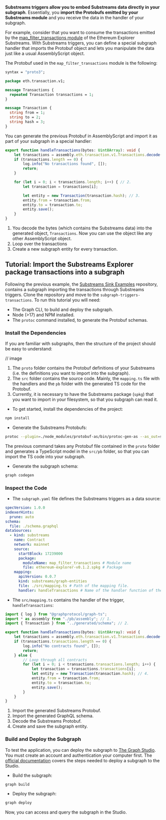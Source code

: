 **Substreams triggers allow you to embed Substreams data directly in your subgraph**. Essentially, you **import the Protobufs emitted by your Substreams module** and you receive the data in the handler of your subgraph.

For example, consider that you want to consume the transactions emitted by the [map_filter_transactions module](https://github.com/streamingfast/substreams-explorers/blob/main/ethereum-explorer/src/map_filter_transactions.rs) of the Ethereum Explorer Substreams. With Substreams triggers, you can define a special subgraph handler that imports the Protobuf object and lets you manipulate the data just like a usual AssemblyScript object.

The Protobuf used in the `map_filter_transactions` module is the following:

```protobuf
syntax = "proto3";

package eth.transaction.v1;

message Transactions {
  repeated Transaction transactions = 1;
}

message Transaction {
  string from = 1;
  string to = 2;
  string hash = 3;
}
```

You can generate the previous Protobuf in AssemblyScript and import it as part of your subgraph in a special handler:

```ts
export function handleTransactions(bytes: Uint8Array): void {
    let transactions = assembly.eth.transaction.v1.Transactions.decode(bytes.buffer).trasanctions; // 1.
    if (transactions.length == 0) {
        log.info("No transactions found", []);
        return;
    }

    for (let i = 0; i < transactions.length; i++) { // 2.
        let transaction = transactions[i];

        let entity = new Transaction(transaction.hash); // 3.
        entity.from = transaction.from;
        entity.to = transaction.to;
        entity.save();
    }
}
```
1. You decode the bytes (which contains the Substreams data) into the generated object, `Transactions`.
Now you can use the object like any other AssemblyScript object.
2. Loop over the transactions
3. Create a new subgraph entity for every transaction.

## Tutorial: Import the Substreams Explorer package transactions into a subgraph

Following the previous example, the [Substreams Sink Examples](https://github.com/streamingfast/substreams-sink-examples) repository, contains a subgraph importing the transactions through Substreams triggers. Clone the repository and move to the `subgraph-triggers-transactions`. To run this tutorial you will need:

- The Graph CLI, to build and deploy the subgraph.
- Node (>17) and NPM installed.
- The `protoc` command installed, to generate the Protobuf schemas.

### Install the Dependencies

If you are familiar with subgraphs, then the structure of the project should be easy to understand:

// image

1. The `proto` folder contains the Protobuf definitions of your Substreams (i.e. the definitions you want to import into the subgraph).
2. The `src` folder contains the source code. Mainly, the `mapping.ts` file with the handlers and the `pb` folder with the generated TS code for the Protobuf.
3. Currently, it is necessary to have the Substreams package (`spkg`) that you want to import in your filesystem, so that you subgraph can read it.


- To get started, install the dependencies of the project:

```bash
npm install
```

- Generate the Substreams Protobufs:

```bash
protoc --plugin=./node_modules/protobuf-as/bin/protoc-gen-as --as_out=src/pb/ ./proto/*.proto
```

The previous command takes any Protobuf file contained in the `proto` folder and generates a TypeScript model in the `src/pb` folder, so that you can import the TS code into your subgraph.

- Generate the subgraph schema:

```bash
graph codegen
```

### Inspect the Code

- The `subgraph.yaml` file defines the Substreams triggers as a data source:

```yaml
specVersion: 1.0.0
indexerHints:
  prune: auto
schema:
  file: ./schema.graphql
dataSources:
  - kind: substreams
    name: Contract
    network: mainnet
    source:
      startBlock: 17239000
      package:
        moduleName: map_filter_transactions # Module name
        file: ethereum-explorer-v0.1.2.spkg # Package
    mapping:
      apiVersion: 0.0.7
      kind: substreams/graph-entities
      file: ./src/mapping.ts # Path of the mapping file.
      handler: handleTransactions # Name of the handler function of the trigger
```

- The `src/mapping.ts` contains the handler of the trigger, `handleTransactions`:

```ts
import { log } from "@graphprotocol/graph-ts";
import * as assembly from "./pb/assembly"; // 1.
import { Transaction } from "../generated/schema"; // 2.

export function handleTransactions(bytes: Uint8Array): void {
    let transactions = assembly.eth.transaction.v1.Transactions.decode(bytes.buffer); // 3.
    if (transactions.transactions.length == 0) {
        log.info("No contracts found", []);
        return;
    } else {
        // Loop through all contracts
        for (let i = 0; i < transactions.transactions.length; i++) {
            let transaction = transactions.transactions[i];
            let entity = new Transaction(transaction.hash); // 4.
            entity.from = transaction.from;
            entity.to = transaction.to;
            entity.save();
        }
    }
}
```
1. Import the generated Substreams Protobuf.
2. Import the generated GraphQL schema.
3. Decode the Substreams Protobuf.
4. Create and save the subgraph entity.

### Build and Deploy the Subgraph

To test the application, you can deploy the subgraph to [The Graph Studio](https://thegraph.com/studio/). You must create an account and authentication your computer first. The [official documentation](https://thegraph.com/docs/en/deploying/subgraph-studio/) covers the steps needed to deploy a subgraph to the Studio.

- Build the subgraph:

```bash
graph build
```

- Deploy the subgraph:

```bash
graph deploy
```

Now, you can access and query the subgraph in the Studio.
